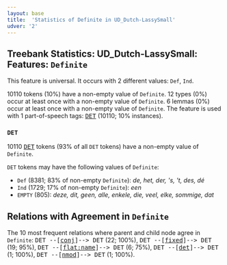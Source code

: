 ```yaml
---
layout: base
title:  'Statistics of Definite in UD_Dutch-LassySmall'
udver: '2'
---
```


## Treebank Statistics: UD_Dutch-LassySmall: Features: `Definite`

This feature is universal.
It occurs with 2 different values: `Def`, `Ind`.

10110 tokens (10%) have a non-empty value of `Definite`.
12 types (0%) occur at least once with a non-empty value of `Definite`.
6 lemmas (0%) occur at least once with a non-empty value of `Definite`.
The feature is used with 1 part-of-speech tags: <tt><a href="nl_lassysmall-pos-DET.html">DET</a></tt> (10110; 10% instances).

### `DET`

10110 <tt><a href="nl_lassysmall-pos-DET.html">DET</a></tt> tokens (93% of all `DET` tokens) have a non-empty value of `Definite`.

`DET` tokens may have the following values of `Definite`:

* `Def` (8381; 83% of non-empty `Definite`): <em>de, het, der, 's, 't, des, dé</em>
* `Ind` (1729; 17% of non-empty `Definite`): <em>een</em>
* `EMPTY` (805): <em>deze, dit, geen, alle, enkele, die, veel, elke, sommige, dat</em>

## Relations with Agreement in `Definite`

The 10 most frequent relations where parent and child node agree in `Definite`:
<tt>DET --[<tt><a href="nl_lassysmall-dep-conj.html">conj</a></tt>]--> DET</tt> (22; 100%),
<tt>DET --[<tt><a href="nl_lassysmall-dep-fixed.html">fixed</a></tt>]--> DET</tt> (19; 95%),
<tt>DET --[<tt><a href="nl_lassysmall-dep-flat-name.html">flat:name</a></tt>]--> DET</tt> (6; 75%),
<tt>DET --[<tt><a href="nl_lassysmall-dep-det.html">det</a></tt>]--> DET</tt> (1; 100%),
<tt>DET --[<tt><a href="nl_lassysmall-dep-nmod.html">nmod</a></tt>]--> DET</tt> (1; 100%).

